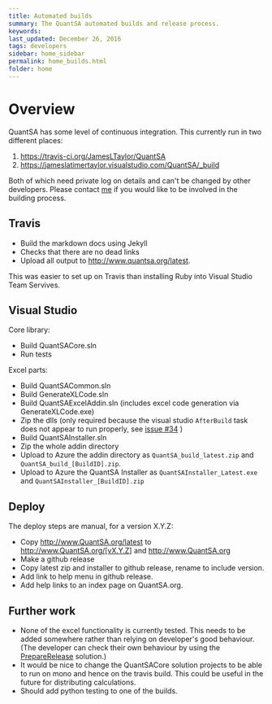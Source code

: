 ```yaml
---
title: Automated builds
summary: The QuantSA automated builds and release process.
keywords: 
last_updated: December 26, 2016
tags: developers
sidebar: home_sidebar
permalink: home_builds.html
folder: home
---
```


# Overview

QuantSA has some level of continuous integration.  This currently run in two different places:

1.   <https://travis-ci.org/JamesLTaylor/QuantSA>
2.   <https://jameslatimertaylor.visualstudio.com/QuantSA/_build>

Both of which need private log on details and can't be changed by other developers.  Please contact [me](mailto:James@cogn.co.za) if you would like to be involved in the building process.

## Travis

 * Build the markdown docs using Jekyll
 * Checks that there are no dead links
 * Upload all output to <http://www.quantsa.org/latest>.  
 
This was easier to set up on Travis than installing Ruby into Visual Studio Team Servives.

## Visual Studio

Core library:

* Build QuantSACore.sln
* Run tests

Excel parts:

* Build QuantSACommon.sln
* Build GenerateXLCode.sln
* Build QuantSAExcelAddin.sln (includes excel code generation via GenerateXLCode.exe)
* Zip the dlls (only required because the visual studio `AfterBuild` task does not appear to run properly, see [issue #34](https://github.com/JamesLTaylor/QuantSA/issues/34) )
* Build QuantSAInstaller.sln
* Zip the whole addin directory
* Upload to Azure the addin directory as `QuantSA_build_latest.zip` and `QuantSA_build_[BuildID].zip`.
* Upload to Azure the QuantSA Installer as `QuantSAInstaller_Latest.exe` and `QuantSAInstaller_[BuildID].zip`
 

## Deploy

The deploy steps are manual, for a version X.Y.Z:

* Copy <http://www.QuantSA.org/latest> to <http://www.QuantSA.org/[vX.Y.Z]> and <http://www.QuantSA.org>
* Make a github release
* Copy latest zip and installer to github release, rename to include version.
* Add link to help menu in github release.
* Add help links to an index page on QuantSA.org.



## Further work

* None of the excel functionality is currently tested.  This needs to be added somewhere rather than relying on developer's good behaviour. (The developer can check their own behaviour by using the [PrepareRelease](home_projects.html#preparereleasesln) solution.)
* It would be nice to change the QuantSACore solution projects to be able to run on mono and hence on the travis build.  This could be useful in the future for distributing calculations.  
* Should add python testing to one of the builds.

